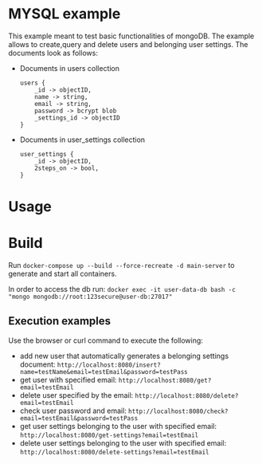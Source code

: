 # MYSQL example

This example meant to test basic functionalities of mongoDB. The example allows to create,query and delete users and belonging user settings.
The documents look as follows:

- Documents in users collection
  ```
  users {
      _id -> objectID,
      name -> string,
      email -> string,
      password -> bcrypt blob
      _settings_id -> objectID
  }
- Documents in user_settings collection
  ```
  user_settings {
      _id -> objectID,
      2steps_on -> bool,
  }
# Usage
# Build

Run ```docker-compose up --build --force-recreate -d main-server``` to generate and start all containers.

In order to access the db run: ```docker exec -it user-data-db bash -c "mongo mongodb://root:123secure@user-db:27017"```

## Execution examples

Use the browser or curl command to execute the following:
- add new user that automatically generates a belonging settings document: ```http://localhost:8080/insert?name=testName&email=testEmail&password=testPass```
- get user with specified email: ```http://localhost:8080/get?email=testEmail```
- delete user specified by the email: ```http://localhost:8080/delete?email=testEmail```
- check user password and email: ```http://localhost:8080/check?email=testEmail&password=testPass```
- get user settings belonging to the user with specified email: ```http://localhost:8080/get-settings?email=testEmail```
- delete user settings belonging to the user with specified email: ```http://localhost:8080/delete-settings?email=testEmail```
